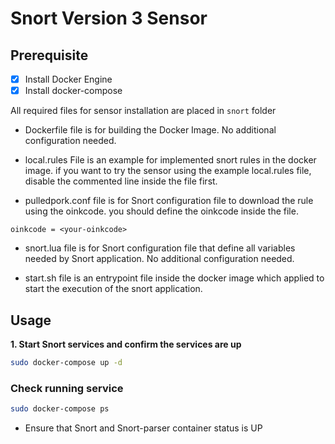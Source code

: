 # Snort Version 3 Sensor

## Prerequisite

- [x] Install Docker Engine
- [x] Install docker-compose

All required files for sensor installation are placed in `snort` folder

- Dockerfile file is for building the Docker Image. No additional configuration needed.

- local.rules File is an example for implemented snort rules in the docker image. if you want to try the sensor using the example local.rules file, disable the commented line inside the file first.

- pulledpork.conf file is for Snort configuration file to download the rule using the oinkcode. you should define the oinkcode inside the file.

```
oinkcode = <your-oinkcode>
``` 

- snort.lua file is for Snort configuration file that define all variables needed by Snort application. No additional configuration needed.

- start.sh file is an entrypoint file inside the docker image which applied to start the execution of the snort application.

## Usage

**1. Start Snort services and confirm the services are up**

```bash
sudo docker-compose up -d
```

### Check running service

```bash
sudo docker-compose ps
```

- Ensure that Snort and Snort-parser container status is UP
